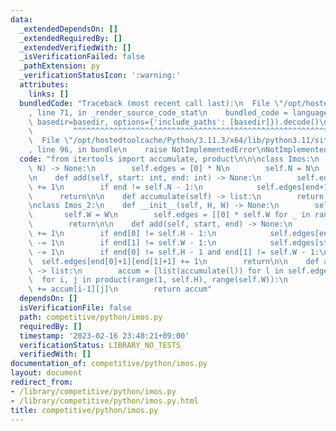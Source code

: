 ```yaml
---
data:
  _extendedDependsOn: []
  _extendedRequiredBy: []
  _extendedVerifiedWith: []
  _isVerificationFailed: false
  _pathExtension: py
  _verificationStatusIcon: ':warning:'
  attributes:
    links: []
  bundledCode: "Traceback (most recent call last):\n  File \"/opt/hostedtoolcache/Python/3.11.3/x64/lib/python3.11/site-packages/onlinejudge_verify/documentation/build.py\"\
    , line 71, in _render_source_code_stat\n    bundled_code = language.bundle(stat.path,\
    \ basedir=basedir, options={'include_paths': [basedir]}).decode()\n          \
    \         ^^^^^^^^^^^^^^^^^^^^^^^^^^^^^^^^^^^^^^^^^^^^^^^^^^^^^^^^^^^^^^^^^^^^^^^^^^^^^^^^^\n\
    \  File \"/opt/hostedtoolcache/Python/3.11.3/x64/lib/python3.11/site-packages/onlinejudge_verify/languages/python.py\"\
    , line 96, in bundle\n    raise NotImplementedError\nNotImplementedError\n"
  code: "from itertools import accumulate, product\n\n\nclass Imos:\n    def __init__(self,\
    \ N) -> None:\n        self.edges = [0] * N\n        self.N = N\n        return\n\
    \n    def add(self, start: int, end: int) -> None:\n        self.edges[start]\
    \ += 1\n        if end != self.N - 1:\n            self.edges[end+1] -= 1\n  \
    \      return\n\n    def accumulate(self) -> list:\n        return list(accumulate(self.edges))\n\
    \nclass Imos_2:\n    def __init__(self, H, W) -> None:\n        self.H = H\n \
    \       self.W = W\n        self.edges = [[0] * self.W for _ in range(self.H)]\n\
    \        return\n\n    def add(self, start, end) -> None:\n        self.edges[start[0]][start[1]]\
    \ += 1\n        if end[0] != self.H - 1:\n            self.edges[end[0]+1][start[1]]\
    \ -= 1\n        if end[1] != self.W - 1:\n            self.edges[start[0]][end[1]+1]\
    \ -= 1\n        if end[0] != self.H - 1 and end[1] != self.W - 1:\n          \
    \  self.edges[end[0]+1][end[1]+1] += 1\n        return\n\n    def accumulate(self)\
    \ -> list:\n        accum = [list(accumulate(l)) for l in self.edges]\n      \
    \  for i, j in product(range(1, self.H), range(self.W)):\n                accum[i][j]\
    \ += accum[i-1][j]\n        return accum"
  dependsOn: []
  isVerificationFile: false
  path: competitive/python/imos.py
  requiredBy: []
  timestamp: '2023-02-16 23:48:21+09:00'
  verificationStatus: LIBRARY_NO_TESTS
  verifiedWith: []
documentation_of: competitive/python/imos.py
layout: document
redirect_from:
- /library/competitive/python/imos.py
- /library/competitive/python/imos.py.html
title: competitive/python/imos.py
---
```


